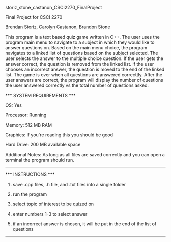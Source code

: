 storiz_stone_castanon_CSCI2270_FinalProject

Final Project for CSCI 2270

Brendan Storiz, Carolyn Castanon, Brandon Stone

This program is a text based quiz game written in C++. The user uses the program main menu to navigate to a subject in which they would like to answer questions on. Based on the main menu choice, the program navigates to a linked list of questions based on the subject selected. The user selects the answer to the multiple choice question. If the user gets the answer correct, the question is removed from the linked list. If the user chooses an incorrect answer, the question is moved to the end of the linked list. The game is over when all questions are answered correcttly. After the user answers are correct, the program will display the number of questions the user answered correctly vs the total number of questions asked.

*** SYSTEM REQUIREMENTS ***

OS: Yes

Processor: Running

Memory: 512 MB RAM

Graphics: If you're reading this you should be good

Hard Drive: 200 MB available space

Additional Notes: As long as all files are saved correctly and you can open a terminal the program should run.

****************************

*** INSTRUCTIONS ***

1. save .cpp files, .h file, and .txt files into a single folder

2. run the program

3. select topic of interest to be quized on

4. enter numbers 1-3 to select answer

5. if an incorrect answer is chosen, it will be put in the end of the list of questions

********************
